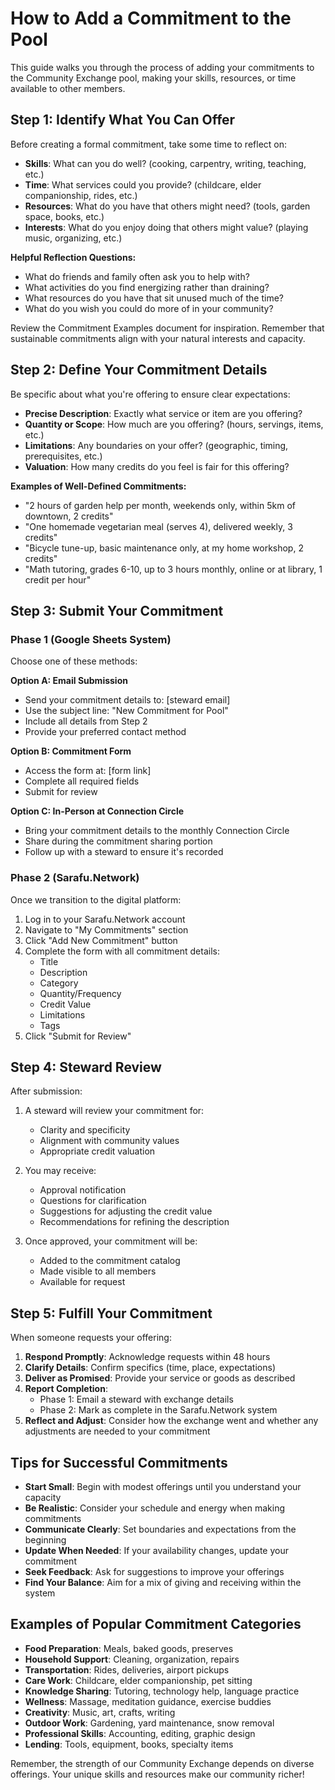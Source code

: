 # How to Add a Commitment to the Pool

This guide walks you through the process of adding your commitments to the Community Exchange pool, making your skills, resources, or time available to other members.

## Step 1: Identify What You Can Offer

Before creating a formal commitment, take some time to reflect on:

- **Skills**: What can you do well? (cooking, carpentry, writing, teaching, etc.)
- **Time**: What services could you provide? (childcare, elder companionship, rides, etc.)
- **Resources**: What do you have that others might need? (tools, garden space, books, etc.)
- **Interests**: What do you enjoy doing that others might value? (playing music, organizing, etc.)

**Helpful Reflection Questions:**
- What do friends and family often ask you to help with?
- What activities do you find energizing rather than draining?
- What resources do you have that sit unused much of the time?
- What do you wish you could do more of in your community?

Review the Commitment Examples document for inspiration. Remember that sustainable commitments align with your natural interests and capacity.

## Step 2: Define Your Commitment Details

Be specific about what you're offering to ensure clear expectations:

- **Precise Description**: Exactly what service or item are you offering?
- **Quantity or Scope**: How much are you offering? (hours, servings, items, etc.)
- **Limitations**: Any boundaries on your offer? (geographic, timing, prerequisites, etc.)
- **Valuation**: How many credits do you feel is fair for this offering?

**Examples of Well-Defined Commitments:**
- "2 hours of garden help per month, weekends only, within 5km of downtown, 2 credits"
- "One homemade vegetarian meal (serves 4), delivered weekly, 3 credits"
- "Bicycle tune-up, basic maintenance only, at my home workshop, 2 credits"
- "Math tutoring, grades 6-10, up to 3 hours monthly, online or at library, 1 credit per hour"

## Step 3: Submit Your Commitment

### Phase 1 (Google Sheets System)

Choose one of these methods:

**Option A: Email Submission**
- Send your commitment details to: [steward email]
- Use the subject line: "New Commitment for Pool"
- Include all details from Step 2
- Provide your preferred contact method

**Option B: Commitment Form**
- Access the form at: [form link]
- Complete all required fields
- Submit for review

**Option C: In-Person at Connection Circle**
- Bring your commitment details to the monthly Connection Circle
- Share during the commitment sharing portion
- Follow up with a steward to ensure it's recorded

### Phase 2 (Sarafu.Network)

Once we transition to the digital platform:

1. Log in to your Sarafu.Network account
2. Navigate to "My Commitments" section
3. Click "Add New Commitment" button
4. Complete the form with all commitment details:
   - Title
   - Description
   - Category
   - Quantity/Frequency
   - Credit Value
   - Limitations
   - Tags
5. Click "Submit for Review"

## Step 4: Steward Review

After submission:

1. A steward will review your commitment for:
   - Clarity and specificity
   - Alignment with community values
   - Appropriate credit valuation

2. You may receive:
   - Approval notification
   - Questions for clarification
   - Suggestions for adjusting the credit value
   - Recommendations for refining the description

3. Once approved, your commitment will be:
   - Added to the commitment catalog
   - Made visible to all members
   - Available for request

## Step 5: Fulfill Your Commitment

When someone requests your offering:

1. **Respond Promptly**: Acknowledge requests within 48 hours
2. **Clarify Details**: Confirm specifics (time, place, expectations)
3. **Deliver as Promised**: Provide your service or goods as described
4. **Report Completion**: 
   - Phase 1: Email a steward with exchange details
   - Phase 2: Mark as complete in the Sarafu.Network system
5. **Reflect and Adjust**: Consider how the exchange went and whether any adjustments are needed to your commitment

## Tips for Successful Commitments

- **Start Small**: Begin with modest offerings until you understand your capacity
- **Be Realistic**: Consider your schedule and energy when making commitments
- **Communicate Clearly**: Set boundaries and expectations from the beginning
- **Update When Needed**: If your availability changes, update your commitment
- **Seek Feedback**: Ask for suggestions to improve your offerings
- **Find Your Balance**: Aim for a mix of giving and receiving within the system

## Examples of Popular Commitment Categories

- **Food Preparation**: Meals, baked goods, preserves
- **Household Support**: Cleaning, organization, repairs
- **Transportation**: Rides, deliveries, airport pickups
- **Care Work**: Childcare, elder companionship, pet sitting
- **Knowledge Sharing**: Tutoring, technology help, language practice
- **Wellness**: Massage, meditation guidance, exercise buddies
- **Creativity**: Music, art, crafts, writing
- **Outdoor Work**: Gardening, yard maintenance, snow removal
- **Professional Skills**: Accounting, editing, graphic design
- **Lending**: Tools, equipment, books, specialty items

Remember, the strength of our Community Exchange depends on diverse offerings. Your unique skills and resources make our community richer!